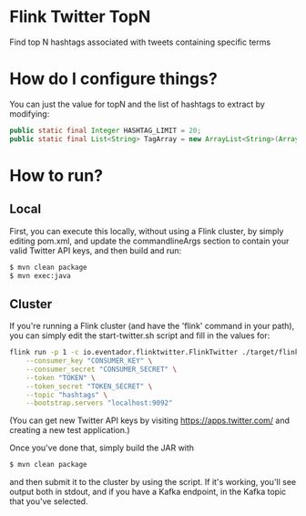 # Flink Twitter TopN
Find top N hashtags associated with tweets containing specific terms

# How do I configure things?
You can just the value for topN and the list of hashtags to extract by modifying:
```java
public static final Integer HASHTAG_LIMIT = 20;
public static final List<String> TagArray = new ArrayList<String>(Arrays.asList("NASA", "Discovery", "Interstellar"));
```

# How to run?

## Local
First, you can execute this locally, without using a Flink cluster, by simply
editing pom.xml, and update the commandlineArgs section to contain your valid
Twitter API keys, and then build and run:

```bash
$ mvn clean package
$ mvn exec:java
```

## Cluster
If you're running a Flink cluster (and have the 'flink' command in your
path), you can simply edit the start-twitter.sh script and fill in the
values for:

```bash
flink run -p 1 -c io.eventador.flinktwitter.FlinkTwitter ./target/flink-twitter-1.0-SNAPSHOT.jar \
    --consumer_key "CONSUMER_KEY" \
    --consumer_secret "CONSUMER_SECRET" \
    --token "TOKEN" \
    --token_secret "TOKEN_SECRET" \
    --topic "hashtags" \
    --bootstrap.servers "localhost:9092"
```

(You can get new Twitter API keys by visiting https://apps.twitter.com/
and creating a new test application.)

Once you've done that, simply build the JAR with

```bash
$ mvn clean package
```

and then submit it to the cluster by using the script.  If it's working, you'll see output
both in stdout, and if you have a Kafka endpoint, in the Kafka topic that you've selected.
